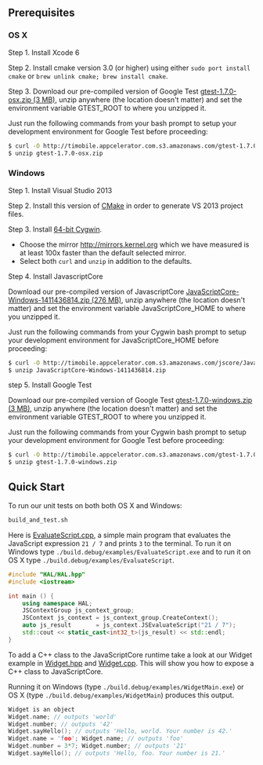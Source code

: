 ## Prerequisites

### OS X

Step 1. Install Xcode 6

Step 2. Install cmake version 3.0 (or higher) using either `sudo port install cmake` or `brew unlink cmake; brew install cmake`.

Step 3. Download our pre-compiled version of Google Test [gtest-1.7.0-osx.zip (3 MB)](http://timobile.appcelerator.com.s3.amazonaws.com/gtest-1.7.0-osx.zip), unzip anywhere (the location doesn't matter) and set the environment variable GTEST_ROOT to where you unzipped it.

Just run the following commands from your bash prompt to setup your development environment for Google Test before proceeding:

```bash
$ curl -O http://timobile.appcelerator.com.s3.amazonaws.com/gtest-1.7.0-osx.zip
$ unzip gtest-1.7.0-osx.zip
```

### Windows

Step 1. Install Visual Studio 2013

Step 2. Install this version of [CMake](https://cmakems.codeplex.com/releases/view/126914) in order to generate VS 2013 project files.

Step 3. Install [64-bit Cygwin](http://cygwin.com/setup-x86_64.exe).

* Choose the mirror http://mirrors.kernel.org which we have measured is at least 100x faster than the default selected mirror.
* Select both ```curl``` and ```unzip``` in addition to the defaults.

Step 4. Install JavascriptCore

Download our pre-compiled version of JavascriptCore [JavaScriptCore-Windows-1411436814.zip (276 MB)](http://timobile.appcelerator.com.s3.amazonaws.com/jscore/JavaScriptCore-Windows-1411436814.zip), unzip anywhere (the location doesn't matter) and set the environment variable JavaScriptCore_HOME to where you unzipped it.

Just run the following commands from your Cygwin bash prompt to setup your development environment for JavaScriptCore_HOME before
proceeding:

```bash
$ curl -O http://timobile.appcelerator.com.s3.amazonaws.com/jscore/JavaScriptCore-Windows-1411436814.zip
$ unzip JavaScriptCore-Windows-1411436814.zip
```

step 5. Install Google Test

Download our pre-compiled version of Google Test [gtest-1.7.0-windows.zip (3 MB)](http://timobile.appcelerator.com.s3.amazonaws.com/gtest-1.7.0-windows.zip), unzip anywhere (the location doesn't matter) and set the environment variable GTEST_ROOT to where you unzipped it.

Just run the following commands from your Cygwin bash prompt to setup your development environment for Google Test before proceeding:

```bash
$ curl -O http://timobile.appcelerator.com.s3.amazonaws.com/gtest-1.7.0-windows.zip
$ unzip gtest-1.7.0-windows.zip
```

## Quick Start

To run our unit tests on both both OS X and Windows:

```bash
build_and_test.sh
```

Here is [EvaluateScript.cpp](../examples/EvaluateScript.cpp), a simple main program that evaluates the JavaScript expression `21 / 7` and prints `3` to the terminal. To run it on Windows type `./build.debug/examples/EvaluateScript.exe` and to run it on OS X type `./build.debug/examples/EvaluateScript`.

```c++
#include "HAL/HAL.hpp"
#include <iostream>

int main () {
	using namespace HAL;
	JSContextGroup js_context_group;
	JSContext js_context = js_context_group.CreateContext();
	auto js_result       = js_context.JSEvaluateScript("21 / 7");
	std::cout << static_cast<int32_t>(js_result) << std::endl;
}
```

To add a C++ class to the JavaScriptCore runtime take a look at our Widget example in [Widget.hpp](../examples/Widget.hpp) and [Widget.cpp](../examples/Widget.cpp). This will show you how to expose a C++ class to JavaScriptCore.

Running it on Windows (type `./build.debug/examples/WidgetMain.exe`) or OS X (type `./build.debug/examples/WidgetMain`) produces this output.

```c++
Widget is an object
Widget.name; // outputs 'world'
Widget.number; // outputs '42'
Widget.sayHello(); // outputs 'Hello, world. Your number is 42.'
Widget.name = 'foo'; Widget.name; // outputs 'foo'
Widget.number = 3*7; Widget.number; // outputs '21'
Widget.sayHello(); // outputs 'Hello, foo. Your number is 21.'
```
